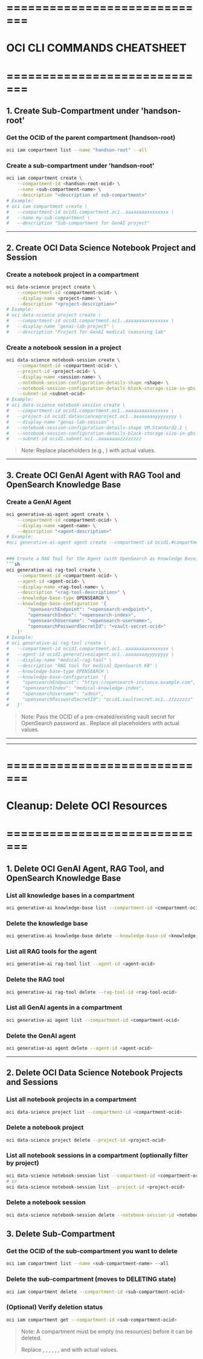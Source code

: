 
# =============================
# OCI CLI COMMANDS CHEATSHEET
# =============================


## 1. Create Sub-Compartment under 'handson-root'

### Get the OCID of the parent compartment (handson-root)
```sh
oci iam compartment list --name "handson-root" --all
```

### Create a sub-compartment under 'handson-root'
```sh
oci iam compartment create \
	--compartment-id <handson-root-ocid> \
	--name <sub-compartment-name> \
	--description "<description of sub-compartment>"
# Example:
# oci iam compartment create \
#   --compartment-id ocid1.compartment.oc1..aaaaaaaaxxxxxxxx \
#   --name my-sub-compartment \
#   --description "Sub-compartment for GenAI project"
```

---

## 2. Create OCI Data Science Notebook Project and Session

### Create a notebook project in a compartment
```sh
oci data-science project create \
	--compartment-id <compartment-ocid> \
	--display-name <project-name> \
	--description "<project-description>"
# Example:
# oci data-science project create \
#   --compartment-id ocid1.compartment.oc1..aaaaaaaaxxxxxxxx \
#   --display-name "genai-lab-project" \
#   --description "Project for GenAI medical reasoning lab"
```

### Create a notebook session in a project
```sh
oci data-science notebook-session create \
	--compartment-id <compartment-ocid> \
	--project-id <project-ocid> \
	--display-name <session-name> \
	--notebook-session-configuration-details-shape <shape> \
	--notebook-session-configuration-details-block-storage-size-in-gbs <size-in-gb> \
	--subnet-id <subnet-ocid>
# Example:
# oci data-science notebook-session create \
#   --compartment-id ocid1.compartment.oc1..aaaaaaaaxxxxxxxx \
#   --project-id ocid1.datascienceproject.oc1..aaaaaaaayyyyyyyy \
#   --display-name "genai-lab-session" \
#   --notebook-session-configuration-details-shape VM.Standard2.1 \
#   --notebook-session-configuration-details-block-storage-size-in-gbs 50 \
#   --subnet-id ocid1.subnet.oc1..aaaaaaaazzzzzzzz
```

> Note: Replace placeholders (e.g., <compartment-ocid>) with actual values.

---

## 3. Create OCI GenAI Agent with RAG Tool and OpenSearch Knowledge Base

### Create a GenAI Agent
```sh
oci generative-ai-agent agent create \
	--compartment-id <compartment-ocid> \
	--display-name <agent-name> \
	--description "<agent-description>"
# Example:
#oci generative-ai-agent agent create --compartment-id ocid1.#compartment.oc1..#aaaaaaaaqvpcdevgw7ewnolqqy7yfztryqeikyhw5bpqsyvm2radodbc7dia #--display-name "genai-medical-agent" --description "GenAI agent #for medical reasoning"


### Create a RAG Tool for the Agent (with OpenSearch as Knowledge Base)
```sh
oci generative-ai rag-tool create \
	--compartment-id <compartment-ocid> \
	--agent-id <agent-ocid> \
	--display-name <rag-tool-name> \
	--description "<rag-tool-description>" \
	--knowledge-base-type OPENSEARCH \
	--knowledge-base-configuration '{
		"opensearchEndpoint": "<opensearch-endpoint>",
		"opensearchIndex": "<opensearch-index>",
		"opensearchUsername": "<opensearch-username>",
		"opensearchPasswordSecretId": "<vault-secret-ocid>"
	}'
# Example:
# oci generative-ai rag-tool create \
#   --compartment-id ocid1.compartment.oc1..aaaaaaaaxxxxxxxx \
#   --agent-id ocid1.generativeaiagent.oc1..aaaaaaaayyyyyyyy \
#   --display-name "medical-rag-tool" \
#   --description "RAG tool for medical OpenSearch KB" \
#   --knowledge-base-type OPENSEARCH \
#   --knowledge-base-configuration '{
#     "opensearchEndpoint": "https://opensearch-instance.example.com",
#     "opensearchIndex": "medical-knowledge-index",
#     "opensearchUsername": "admin",
#     "opensearchPasswordSecretId": "ocid1.vaultsecret.oc1..zzzzzzzz"
#   }'
```

> Note: Pass the OCID of a pre-created/existing vault secret for OpenSearch password as <vault-secret-ocid>.
> Replace all placeholders with actual values.

---

---

# =============================
# Cleanup: Delete OCI Resources
# =============================



## 1. Delete OCI GenAI Agent, RAG Tool, and OpenSearch Knowledge Base

### List all knowledge bases in a compartment
```sh
oci generative-ai knowledge-base list --compartment-id <compartment-ocid>
```

### Delete the knowledge base
```sh
oci generative-ai knowledge-base delete --knowledge-base-id <knowledge-base-ocid>
```

### List all RAG tools for the agent
```sh
oci generative-ai rag-tool list --agent-id <agent-ocid>
```

### Delete the RAG tool
```sh
oci generative-ai rag-tool delete --rag-tool-id <rag-tool-ocid>
```

### List all GenAI agents in a compartment
```sh
oci generative-ai agent list --compartment-id <compartment-ocid>
```

### Delete the GenAI agent
```sh
oci generative-ai agent delete --agent-id <agent-ocid>
```

---

## 2. Delete OCI Data Science Notebook Projects and Sessions

### List all notebook projects in a compartment
```sh
oci data-science project list --compartment-id <compartment-ocid>
```

### Delete a notebook project
```sh
oci data-science project delete --project-id <project-ocid>
```

### List all notebook sessions in a compartment (optionally filter by project)
```sh
oci data-science notebook-session list --compartment-id <compartment-ocid>
# or
oci data-science notebook-session list --project-id <project-ocid>
```

### Delete a notebook session
```sh
oci data-science notebook-session delete --notebook-session-id <notebook-session-ocid>
```



## 3. Delete Sub-Compartment

### Get the OCID of the sub-compartment you want to delete
```sh
oci iam compartment list --name <sub-compartment-name> --all
```

### Delete the sub-compartment (moves to DELETING state)
```sh
oci iam compartment delete --compartment-id <sub-compartment-ocid>
```

### (Optional) Verify deletion status
```sh
oci iam compartment get --compartment-id <sub-compartment-ocid>
```

> Note: A compartment must be empty (no resources) before it can be deleted.
> 
> Replace <compartment-ocid>, <project-ocid>, <notebook-session-ocid>, <agent-ocid>, <rag-tool-ocid>, <knowledge-base-ocid>, and <sub-compartment-ocid> with actual values.
 
